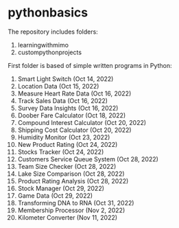 # pythonbasics

The repository includes folders: 

1. learningwithmimo
2. custompythonprojects

First folder is based of simple written programs in Python:

1. Smart Light Switch (Oct 14, 2022)
2. Location Data (Oct 15, 2022)
3. Measure Heart Rate Data (Oct 16, 2022)
4. Track Sales Data (Oct 16, 2022)
5. Survey Data Insights (Oct 16, 2022)
6. Doober Fare Calculator (Oct 18, 2022)
7. Compound Interest Calculator (Oct 20, 2022)
8. Shipping Cost Calculator (Oct 20, 2022)
9. Humidity Monitor (Oct 23, 2022)
10. New Product Rating (Oct 24, 2022)
11. Stocks Tracker (Oct 24, 2022)
12. Customers Service Queue System (Oct 28, 2022)
13. Team Size Checker (Oct 28, 2022)
14. Lake Size Comparison (Oct 28, 2022)
15. Product Rating Analysis (Oct 28, 2022)
16. Stock Manager (Oct 29, 2022)
17. Game Data (Oct 29, 2022)
18. Transforming DNA to RNA (Oct 31, 2022)
19. Membership Processor (Nov 2, 2022)
20. Kilometer Converter (Nov 11, 2022)
